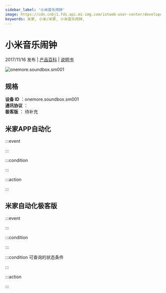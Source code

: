 ```yaml
---
sidebar_label: '小米音乐闹钟'
image: https://cdn.cnbj1.fds.api.mi-img.com/iotweb-user-center/developer_1678870888647f6WlzdI8.png?GalaxyAccessKeyId=AKVGLQWBOVIRQ3XLEW&Expires=9223372036854775807&Signature=HWVtxMBV4h5nfN0XnCF3LdL1Hhs=
keywords: 米家, 小米/米家, 小米音乐闹钟, 
---
```

# 小米音乐闹钟

2017/11/16 发布 | [产品百科](https://home.mi.com/webapp/content/baike/product/index.html?model=onemore.soundbox.sm001/) | [说明书](https://home.mi.com/views/introduction.html?model=onemore.soundbox.sm001&region=cn)

![onemore.soundbox.sm001](https://cdn.cnbj1.fds.api.mi-img.com/iotweb-user-center/developer_1678870888647f6WlzdI8.png?GalaxyAccessKeyId=AKVGLQWBOVIRQ3XLEW&Expires=9223372036854775807&Signature=HWVtxMBV4h5nfN0XnCF3LdL1Hhs=)

## 规格  
> 
**设备 ID** ：onemore.soundbox.sm001  
**通讯协议** ：  
**极客版**  ： 待补充 


## 米家APP自动化  

:::event  

:::

:::condition  

:::

:::action   

:::

## 米家自动化极客版  

:::event  

:::

:::condition  

:::

:::condition 可查询的状态条件  

:::

:::action  

:::

        
